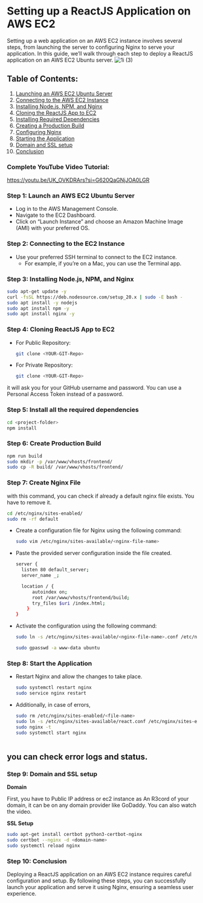 # Setting up a ReactJS Application on AWS EC2

Setting up a web application on an AWS EC2 instance involves several steps, from launching the server to configuring Nginx to serve your application. In this guide, we’ll walk through each step to deploy a ReactJS application on an AWS EC2 Ubuntu server.
![1i (3)](https://github.com/codewithmuh/react-aws-ec2-nginx/assets/51082957/19ac2fc1-648f-4bed-9835-4bb653c0904a)

## Table of Contents:

1. [Launching an AWS EC2 Ubuntu Server](#launching-an-aws-ec2-ubuntu-server)
2. [Connecting to the AWS EC2 Instance](#connecting-to-the-aws-ec2-instance)
3. [Installing Node.js, NPM, and Nginx](#installing-nodejs-npm-and-nginx)
4. [Cloning the ReactJS App to EC2](#cloning-the-reactjs-app-to-ec2)
5. [Installing Required Dependencies](#installing-required-dependencies)
6. [Creating a Production Build](#creating-a-production-build)
7. [Configuring Nginx](#configuring-nginx)
8. [Starting the Application](#starting-the-application)
9. [Domain and SSL setup](#domain-and-ssl-setup)
10. [Conclusion](#conclusion)

### Complete YouTube Video Tutorial:

https://youtu.be/UK_OVKDRArs?si=G620QaGNjJOA0LGR

### Step 1: Launch an AWS EC2 Ubuntu Server

- Log in to the AWS Management Console.
- Navigate to the EC2 Dashboard.
- Click on “Launch Instance” and choose an Amazon Machine Image (AMI) with your preferred OS.

### Step 2: Connecting to the EC2 Instance

- Use your preferred SSH terminal to connect to the EC2 instance.
  - For example, if you’re on a Mac, you can use the Terminal app.

### Step 3: Installing Node.js, NPM, and Nginx

```bash
sudo apt-get update -y
curl -fsSL https://deb.nodesource.com/setup_20.x | sudo -E bash -
sudo apt install -y nodejs
sudo apt install npm -y
sudo apt install nginx -y
```
### Step 4: Cloning ReactJS App to EC2

- For Public Repository:
  ```bash
  git clone <YOUR-GIT-Repo>
  ```
- For Private Repository:
  ```bash
  git clone <YOUR-GIT-Repo>
  ```

it will ask you for your GitHub username and password. You can use a Personal Access Token instead of a password.  

### Step 5: Install all the required dependencies
  ```bash
  cd <project-folder>
  npm install
  ```
### Step 6: Create Production Build
  ```bash
  npm run build
  sudo mkdir -p /var/www/vhosts/frontend/
  sudo cp -R build/ /var/www/vhosts/frontend/
  ```
### Step 7: Create Nginx File
with this command, you can check if already a default nginx file exists. You have to remove it.


```bash
cd /etc/nginx/sites-enabled/
sudo rm -rf default
```

- Create a configuration file for Nginx using the following command:
  ```bash
  sudo vim /etc/nginx/sites-available/<nginx-file-name>
  ```

- Paste the provided server configuration inside the file created.

  ```bash
  server {
    listen 80 default_server;
    server_name _;

    location / {
        autoindex on;
        root /var/www/vhosts/frontend/build;
        try_files $uri /index.html;
      }
  }
  ```
  
- Activate the configuration using the following command:

  ```bash
  sudo ln -s /etc/nginx/sites-available/<nginx-file-name>.conf /etc/nginx/sites-enabled/

  sudo gpasswd -a www-data ubuntu
  ```
### Step 8: Start the Application
- Restart Nginx and allow the changes to take place.
  ```bash
  sudo systemctl restart nginx
  sudo service nginx restart
  ```
- Additionally, in case of errors,
  ```bash
  sudo rm /etc/nginx/sites-enabled/<file-name>
  sudo ln -s /etc/nginx/sites-available/react.conf /etc/nginx/sites-enabled/react.conf
  sudo nginx -t
  sudo systemctl start nginx



  ```

 you can check error logs and status.
- 
### Step 9: Domain and SSL setup
**Domain**

First, you have to Public IP address or ec2 instance as An R3cord of your domain, it can be on any domain provider like GoDaddy. You can also watch the video.

**SSL Setup**

  ```bash
  sudo apt-get install certbot python3-certbot-nginx
  sudo certbot --nginx -d <domain-name>
  sudo systemctl reload nginx
  ```
### Step 10: Conclusion
Deploying a ReactJS application on an AWS EC2 instance requires careful configuration and setup. By following these steps, you can successfully launch your application and serve it using Nginx, ensuring a seamless user experience.
